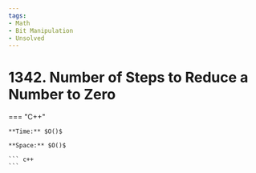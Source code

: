 ```yaml
---
tags:
- Math
- Bit Manipulation
- Unsolved
---
```



# 1342. Number of Steps to Reduce a Number to Zero

=== "C++"

    **Time:** $O()$

    **Space:** $O()$

    ``` c++
    ```